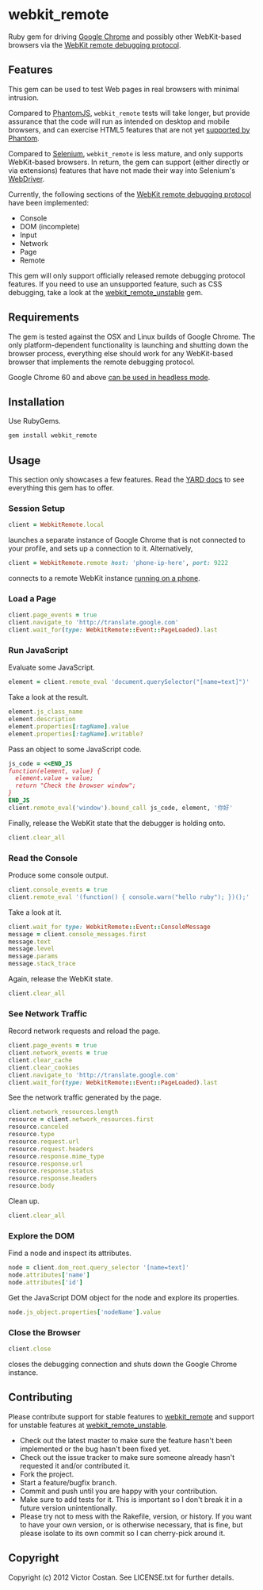 # webkit_remote

Ruby gem for driving
[Google Chrome](https://www.google.com/chrome/) and possibly other
WebKit-based browsers via the
[WebKit remote debugging protocol](https://www.webkit.org/blog/1875/announcing-remote-debugging-protocol-v1-0/).


## Features

This gem can be used to test Web pages in real browsers with minimal intrusion.

Compared to [PhantomJS](http://phantomjs.org/), `webkit_remote` tests will take
longer, but provide assurance that the code will run as intended on desktop and
mobile browsers, and can exercise HTML5 features that are not yet
[supported by Phantom](http://code.google.com/p/phantomjs/wiki/SupportedFeatures).

Compared to [Selenium](http://seleniumhq.org/), `webkit_remote` is less mature,
and only supports WebKit-based browsers. In return, the gem can support
(either directly or via extensions) features that have not made their way into
Selenium's [WebDriver](http://www.w3.org/TR/webdriver/).

Currently, the following sections of the
[WebKit remote debugging protocol](https://developers.google.com/chrome-developer-tools/docs/protocol/1.0/)
have been implemented:

* Console
* DOM (incomplete)
* Input
* Network
* Page
* Remote

This gem will only support officially released remote debugging protocol
features. If you need to use an unsupported feature, such as CSS debugging,
take a look at the
[webkit_remote_unstable](https:://github.com/pwnall/webkit_remote_unstable)
gem.


## Requirements

The gem is tested against the OSX and Linux builds of Google Chrome. The only
platform-dependent functionality is launching and shutting down the browser
process, everything else should work for any WebKit-based browser that
implements the remote debugging protocol.

Google Chrome 60 and above 
[can be used in headless mode](https://developers.google.com/web/updates/2017/04/headless-chrome).


## Installation

Use RubyGems.

```bash
gem install webkit_remote
```


## Usage

This section only showcases a few features. Read the
[YARD docs](http://rdoc.info/github/pwnall/webkit_remote)
to see everything this gem has to offer.

### Session Setup

```ruby
client = WebkitRemote.local
```

launches a separate instance of Google Chrome that is not connected to your
profile, and sets up a connection to it. Alternatively,

```ruby
client = WebkitRemote.remote host: 'phone-ip-here', port: 9222
```

connects to a remote WebKit instance
[running on a phone](https://developers.google.com/chrome/mobile/docs/debugging).

### Load a Page

```ruby
client.page_events = true
client.navigate_to 'http://translate.google.com'
client.wait_for(type: WebkitRemote::Event::PageLoaded).last
```

### Run JavaScript

Evaluate some JavaScript.

```ruby
element = client.remote_eval 'document.querySelector("[name=text]")'
```

Take a look at the result.

```ruby
element.js_class_name
element.description
element.properties[:tagName].value
element.properties[:tagName].writable?
```

Pass an object to some JavaScript code.

```ruby
js_code = <<END_JS
function(element, value) {
  element.value = value;
  return "Check the browser window";
}
END_JS
client.remote_eval('window').bound_call js_code, element, '你好'
```

Finally, release the WebKit state that the debugger is holding onto.

```ruby
client.clear_all
```

### Read the Console

Produce some console output.

```ruby
client.console_events = true
client.remote_eval '(function() { console.warn("hello ruby"); })();'
```

Take a look at it.

```ruby
client.wait_for type: WebkitRemote::Event::ConsoleMessage
message = client.console_messages.first
message.text
message.level
message.params
message.stack_trace
```

Again, release the WebKit state.

```ruby
client.clear_all
```

### See Network Traffic

Record network requests and reload the page.

```ruby
client.page_events = true
client.network_events = true
client.clear_cache
client.clear_cookies
client.navigate_to 'http://translate.google.com'
client.wait_for(type: WebkitRemote::Event::PageLoaded).last
```

See the network traffic generated by the page.

```ruby
client.network_resources.length
resource = client.network_resources.first
resource.canceled
resource.type
resource.request.url
resource.request.headers
resource.response.mime_type
resource.response.url
resource.response.status
resource.response.headers
resource.body
```

Clean up.

```ruby
client.clear_all
```

### Explore the DOM

Find a node and inspect its attributes.

```ruby
node = client.dom_root.query_selector '[name=text]'
node.attributes['name']
node.attributes['id']
```

Get the JavaScript DOM object for the node and explore its properties.

```ruby
node.js_object.properties['nodeName'].value
```

### Close the Browser

```ruby
client.close
```

closes the debugging connection and shuts down the Google Chrome instance.


## Contributing

Please contribute support for stable features to
[webkit_remote](https:://github.com/pwnall/webkit_remote) and support for
unstable features at
[webkit_remote_unstable](https:://github.com/pwnall/webkit_remote_unstable).

* Check out the latest master to make sure the feature hasn't been implemented or the bug hasn't been fixed yet.
* Check out the issue tracker to make sure someone already hasn't requested it and/or contributed it.
* Fork the project.
* Start a feature/bugfix branch.
* Commit and push until you are happy with your contribution.
* Make sure to add tests for it. This is important so I don't break it in a future version unintentionally.
* Please try not to mess with the Rakefile, version, or history. If you want to have your own version, or is otherwise necessary, that is fine, but please isolate to its own commit so I can cherry-pick around it.

## Copyright

Copyright (c) 2012 Victor Costan. See LICENSE.txt for further details.
